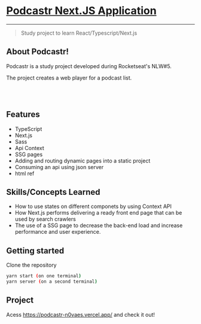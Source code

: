 <br>
<h1><a href="http://podcastr-n0vaes.vercel.app/" target="_blank" rel="noopener noreferrer">Podcastr Next.JS Application</a></h1>



<hr />

> Study project to learn React/Typescript/Next.js


## About Podcastr!
Podcastr is a study project developed during Rocketseat's NLW#5.

The project creates a web player for a podcast list.


<br /> <br />

## Features

- TypeScript
- Next.js
- Sass
- Api Context
- SSG pages
- Adding and routing dynamic pages into a static project
- Consuming an api using json server
- html ref


## Skills/Concepts Learned

- How to use states on different componets by using Context API
- How Next.js performs delivering a ready front end page that can be used by search crawlers
- The use of a SSG page to decrease the back-end load and increase performance and user experience.

## Getting started

Clone the repository

```sh
yarn start (on one terminal)
yarn server (on a second terminal)
```

## Project

Acess https://podcastr-n0vaes.vercel.app/ and check it out!
